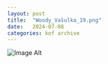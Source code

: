 ```yaml
---
layout:	post
title:	"Woody_Vašulka_19.png"
date:	2024-07-08
categories:	kof archive
---
```


![Image Alt](https://k0f.github.io/assets/Woody_Vašulka_19.png)